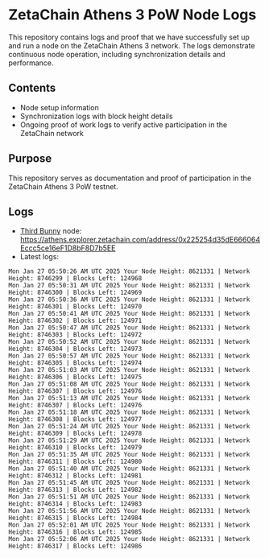 # ZetaChain Athens 3 PoW Node Logs
This repository contains logs and proof that we have successfully set up and run a node on the ZetaChain Athens 3 network. The logs demonstrate continuous node operation, including synchronization details and performance.

## Contents
- Node setup information
- Synchronization logs with block height details
- Ongoing proof of work logs to verify active participation in the ZetaChain network

## Purpose
This repository serves as documentation and proof of participation in the ZetaChain Athens 3 PoW testnet.

## Logs

- [Third Bunny](https://thirdbunny.xyz/) node: https://athens.explorer.zetachain.com/address/0x225254d35dE666064Eccc5ce16eF1D8bF8D7b5EE
- Latest logs:
```
Mon Jan 27 05:50:26 AM UTC 2025 Your Node Height: 8621331 | Network Height: 8746299 | Blocks Left: 124968
Mon Jan 27 05:50:31 AM UTC 2025 Your Node Height: 8621331 | Network Height: 8746300 | Blocks Left: 124969
Mon Jan 27 05:50:36 AM UTC 2025 Your Node Height: 8621331 | Network Height: 8746301 | Blocks Left: 124970
Mon Jan 27 05:50:41 AM UTC 2025 Your Node Height: 8621331 | Network Height: 8746302 | Blocks Left: 124971
Mon Jan 27 05:50:47 AM UTC 2025 Your Node Height: 8621331 | Network Height: 8746303 | Blocks Left: 124972
Mon Jan 27 05:50:52 AM UTC 2025 Your Node Height: 8621331 | Network Height: 8746304 | Blocks Left: 124973
Mon Jan 27 05:50:57 AM UTC 2025 Your Node Height: 8621331 | Network Height: 8746305 | Blocks Left: 124974
Mon Jan 27 05:51:03 AM UTC 2025 Your Node Height: 8621331 | Network Height: 8746306 | Blocks Left: 124975
Mon Jan 27 05:51:08 AM UTC 2025 Your Node Height: 8621331 | Network Height: 8746307 | Blocks Left: 124976
Mon Jan 27 05:51:13 AM UTC 2025 Your Node Height: 8621331 | Network Height: 8746307 | Blocks Left: 124976
Mon Jan 27 05:51:18 AM UTC 2025 Your Node Height: 8621331 | Network Height: 8746308 | Blocks Left: 124977
Mon Jan 27 05:51:24 AM UTC 2025 Your Node Height: 8621331 | Network Height: 8746309 | Blocks Left: 124978
Mon Jan 27 05:51:29 AM UTC 2025 Your Node Height: 8621331 | Network Height: 8746310 | Blocks Left: 124979
Mon Jan 27 05:51:35 AM UTC 2025 Your Node Height: 8621331 | Network Height: 8746311 | Blocks Left: 124980
Mon Jan 27 05:51:40 AM UTC 2025 Your Node Height: 8621331 | Network Height: 8746312 | Blocks Left: 124981
Mon Jan 27 05:51:45 AM UTC 2025 Your Node Height: 8621331 | Network Height: 8746313 | Blocks Left: 124982
Mon Jan 27 05:51:51 AM UTC 2025 Your Node Height: 8621331 | Network Height: 8746314 | Blocks Left: 124983
Mon Jan 27 05:51:56 AM UTC 2025 Your Node Height: 8621331 | Network Height: 8746315 | Blocks Left: 124984
Mon Jan 27 05:52:01 AM UTC 2025 Your Node Height: 8621331 | Network Height: 8746316 | Blocks Left: 124985
Mon Jan 27 05:52:06 AM UTC 2025 Your Node Height: 8621331 | Network Height: 8746317 | Blocks Left: 124986
```
